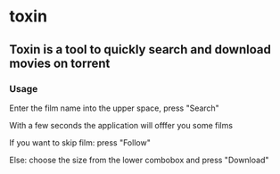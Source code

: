 # toxin

## Toxin is a tool to quickly search and download movies on torrent

### Usage

Enter the film name into the upper space, press "Search"

With a few seconds the application will offfer you some films

If you want to skip film: press "Follow"

Else: choose the size from the lower combobox and press "Download"


